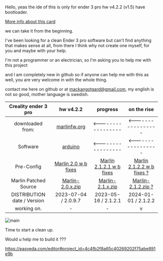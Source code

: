 Hello, yeas the ide of this is only for ender 3 pro hw v4.2.2 (v1.5) have bootloader.

[More info about this card](https://github.com/Mackan2023/build01-Creality_ender_3-pro_v4.2.2/blob/Creality-ender-3-pro-hw-v4.2.2-w-bootstrap/document/readme.md)

we can take it from the beginning.

I've been looking for a clean Ender 3 pro software but can't find anything that makes sense at all, from there I think why not create one myself, for you and maybe with your help.

I'm not a programmer or an electrician, so I'm asking you to help me with this project

and I am completely new in github so if anyone can help me with this as well, you are very welcome in with the whole thing.

contact me here on github or at mackangotgard@gmail.com, my english is not so good, mother language is swedish.


Creality ender 3 pro|hw v4.2.2|progress|on the rise
| :---: | :---: | :---: | :---:
downloaded from:|[marlinfw.org](https://marlinfw.org/meta/download/)|<-----------------|<-----------------
Software|[arduino](https://www.arduino.cc/)|<-----------------|<-----------------
Pre-Config|[Marlin 2.0 w b fixes](https://github.com/MarlinFirmware/Configurations/tree/bugfix-2.0.x)|[Marlin 2.1.2.1 w b fixes](https://github.com/MarlinFirmware/Configurations/tree/bugfix-2.1.x)|[Marlin 2.1.2.2 w b fixes ?](https://github.com/MarlinFirmware/Configurations/tree/bugfix-2.1.2.2)
Marlin Patched Source|[Marlin-2.0.x.zip](https://github.com/MarlinFirmware/Marlin/archive/bugfix-2.0.x.zip)|[Marlin-2.1.x.zip](https://github.com/MarlinFirmware/Marlin/archive/bugfix-2.1.x.zip)|[Marlin-2.1.2.zip ?](https://github.com/MarlinFirmware/Marlin/archive/bugfix-2.1.2.2.zip)
DISTRIBUTION date / Version|2023-07-04 / 2.0.9.7|2023-05-16 / 2.1.2.1|2024-01-01 / 2.1.2.2
working on.|-|-|v


![main](https://private-user-images.githubusercontent.com/153629228/294200050-2f5297c5-3879-48be-b930-28484aff937d.png?jwt=eyJhbGciOiJIUzI1NiIsInR5cCI6IkpXVCJ9.eyJpc3MiOiJnaXRodWIuY29tIiwiYXVkIjoicmF3LmdpdGh1YnVzZXJjb250ZW50LmNvbSIsImtleSI6ImtleTUiLCJleHAiOjE3MDQzNzc0ODgsIm5iZiI6MTcwNDM3NzE4OCwicGF0aCI6Ii8xNTM2MjkyMjgvMjk0MjAwMDUwLTJmNTI5N2M1LTM4NzktNDhiZS1iOTMwLTI4NDg0YWZmOTM3ZC5wbmc_WC1BbXotQWxnb3JpdGhtPUFXUzQtSE1BQy1TSEEyNTYmWC1BbXotQ3JlZGVudGlhbD1BS0lBVkNPRFlMU0E1M1BRSzRaQSUyRjIwMjQwMTA0JTJGdXMtZWFzdC0xJTJGczMlMkZhd3M0X3JlcXVlc3QmWC1BbXotRGF0ZT0yMDI0MDEwNFQxNDA2MjhaJlgtQW16LUV4cGlyZXM9MzAwJlgtQW16LVNpZ25hdHVyZT04YzU4M2RiNTFkOGZhM2Y1NTNhNWJmZjMzYzNkMDQyNDNlODgwOWYxMzQ5OTVjODgxYzE2MjM5MTQwM2FhZDIxJlgtQW16LVNpZ25lZEhlYWRlcnM9aG9zdCZhY3Rvcl9pZD0wJmtleV9pZD0wJnJlcG9faWQ9MCJ9.v0_dbB6sSRoEGHGEXMy8G3G849nOJ-4ND6VNKqTr_uU)

Time to start a clean up.

Would u help me to build it ???

https://easyeda.com/editor#project_id=4c4fb2f8a65c40269202f75abe891e9b
